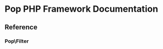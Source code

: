 Pop PHP Framework Documentation
===============================

Reference
---------

### Pop\Filter
